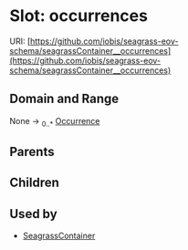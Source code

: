 
# Slot: occurrences



URI: [https://github.com/iobis/seagrass-eov-schema/seagrassContainer__occurrences](https://github.com/iobis/seagrass-eov-schema/seagrassContainer__occurrences)


## Domain and Range

None &#8594;  <sub>0..\*</sub> [Occurrence](Occurrence.md)

## Parents


## Children


## Used by

 * [SeagrassContainer](SeagrassContainer.md)
